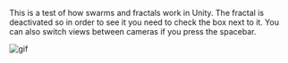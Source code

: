 This is a test of how swarms and fractals work in Unity. The fractal is deactivated so in order to see it you need to check the box next to it. You can also switch views between cameras if you press the spacebar. 

![gif](https://media.giphy.com/media/3ohjV4bnVW69lEiLUA/giphy.gif)
